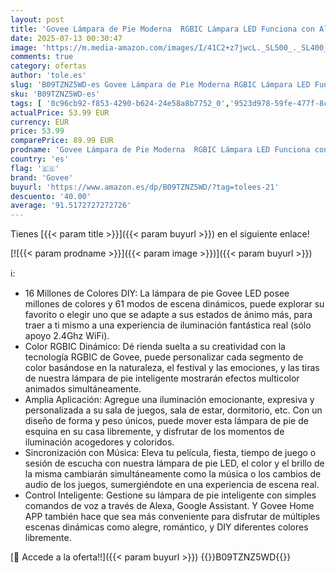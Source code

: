 ```yaml
---
layout: post
title: 'Govee Lámpara de Pie Moderna  RGBIC Lámpara LED Funciona con Alexa  Google Assistant y App  16 Millones de Colores DIY y 61 Modos de Escena  Sincronización Musical para Dormitorio  Gaming Room'
date: 2025-07-13 00:30:47
image: 'https://m.media-amazon.com/images/I/41C2+z7jwcL._SL500_._SL400_.jpg'
comments: true
category: ofertas
author: 'tole.es'
slug: 'B09TZNZ5WD-es Govee Lámpara de Pie Moderna RGBIC Lámpara LED Funciona...'
sku: 'B09TZNZ5WD-es'
tags: [ '0c96cb92-f853-4290-b624-24e58a8b7752_0','9523d978-59fe-477f-8c56-f69a4f1f65a6_0','9523d978-59fe-477f-8c56-f69a4f1f65a6_701','9523d978-59fe-477f-8c56-f69a4f1f65a6_9101','9523d978-59fe-477f-8c56-f69a4f1f65a6_9301','Arborist Merchandising Root','Custom Stores','Hogar y cocina','Iluminación','Iluminación LED','Iluminación de interior','Lámparas de interior','Lámparas de pie','New Arrivals Social: Home and Kitchen','Self Service','Special Features Stores','Tienda de Iluminación LED','Top Brands Home Electrical','Top Brands Home Selection','alexa','e37d34a9-178a-4098-be78-ddb28539c2f9_0','govee','top brands_home_and_kitchen','🇪🇸', ]
actualPrice: 53.99 EUR
currency: EUR
price: 53.99
comparePrice: 89.99 EUR
prodname: 'Govee Lámpara de Pie Moderna  RGBIC Lámpara LED Funciona con Alexa  Google Assistant y App  16 Millones de Colores DIY y 61 Modos de Escena  Sincronización Musical para Dormitorio  Gaming Room'
country: 'es'
flag: '🇪🇸'
brand: 'Govee'
buyurl: 'https://www.amazon.es/dp/B09TZNZ5WD/?tag=tolees-21'
descuento: '40.00'
average: '91.5172727272726'
---
```


Tienes [{{< param title >}}]({{< param buyurl >}}) en el siguiente enlace!

[![{{< param prodname >}}]({{< param image >}})]({{< param buyurl >}})

ℹ️:

- 16 Millones de Colores DIY: La lámpara de pie Govee LED posee millones de colores y 61 modos de escena dinámicos, puede explorar su favorito o elegir uno que se adapte a sus estados de ánimo más, para traer a ti mismo a una experiencia de iluminación fantástica real (sólo apoyo 2.4Ghz WiFi).
- Color RGBIC Dinámico: Dé rienda suelta a su creatividad con la tecnología RGBIC de Govee, puede personalizar cada segmento de color basándose en la naturaleza, el festival y las emociones, y las tiras de nuestra lámpara de pie inteligente mostrarán efectos multicolor animados simultáneamente.
- Amplia Aplicación: Agregue una iluminación emocionante, expresiva y personalizada a su sala de juegos, sala de estar, dormitorio, etc. Con un diseño de forma y peso únicos, puede mover esta lámpara de pie de esquina en su casa libremente, y disfrutar de los momentos de iluminación acogedores y coloridos.
- Sincronización con Música: Eleva tu película, fiesta, tiempo de juego o sesión de escucha con nuestra lámpara de pie LED, el color y el brillo de la misma cambiarán simultáneamente como la música o los cambios de audio de los juegos, sumergiéndote en una experiencia de escena real.
- Control Inteligente: Gestione su lámpara de pie inteligente con simples comandos de voz a través de Alexa, Google Assistant. Y Govee Home APP también hace que sea más conveniente para disfrutar de múltiples escenas dinámicas como alegre, romántico, y DIY diferentes colores libremente.

[🛒 Accede a la oferta!!]({{< param buyurl >}})
{{<world>}}B09TZNZ5WD{{</world>}}
